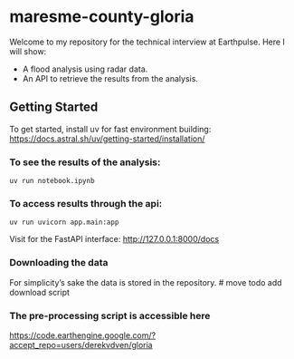 # maresme-county-gloria
Welcome to my repository for the technical interview at Earthpulse. Here I will show:
- A flood analysis using radar data. 
- An API to retrieve the results from the analysis.

## Getting Started
To get started, install uv for fast environment building:
https://docs.astral.sh/uv/getting-started/installation/

### To see the results of the analysis:
```
uv run notebook.ipynb
```

### To access results through the api:
```
uv run uvicorn app.main:app
```

Visit for the FastAPI interface: http://127.0.0.1:8000/docs


### Downloading the data
For simplicity’s sake the data is stored in the repository. # move todo add download script

### The pre-processing script is accessible here
https://code.earthengine.google.com/?accept_repo=users/derekvdven/gloria
